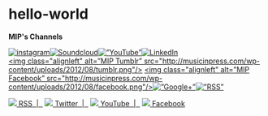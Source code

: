 hello-world
===========

**MIP's Channels** 

<a href="http://instagram.com/musicinpress/" target="_blank" ><img class="alignleft" alt="instagram" src="http://musicinpress.com/wp-content/uploads/2012/08/instagram.png"/></a><a href="http://soundcloud.com/musicinpress" target="_blank" ><img class="alignleft" alt="Soundcloud" src="http://musicinpress.com/wp-content/uploads/2012/08/soundcloud.png"/></a><a href="http://www.youtube.com/user/MusicInPress1" target="”_blank”"><img class="alignleft" alt="”YouTube”" src="http://musicinpress.com/wp-content/uploads/2012/08/youtube.png" /></a><a href="http://www.linkedin.com/company/musicinpress-com?trk=company_name" target="_blank"><img class="alignleft" alt="LinkedIn" src="http://musicinpress.com/wp-content/uploads/2012/12/linkedin.png" /></a>
<br>
<a href="http://musicinpress.tumblr.com/" target=”_blank”><img class="alignleft" alt=”MIP Tumblr” src="http://musicinpress.com/wp-content/uploads/2012/08/tumblr.png"/></a>
<a href="https://www.facebook.com/MusicInPress" target=”_blank”><img class="alignleft" alt=”MIP Facebook” src="http://musicinpress.com/wp-content/uploads/2012/08/facebook.png"/></a><a href="https://www.google.com/+Musicinpress" target=”_blank”><img class="alignleft" alt=”Google+” src="http://musicinpress.com/wp-content/uploads/2013/11/24X24_Google-plus-icon1.png"/></a><a href="http://feeds.feedburner.com/MusicInPress" target=”_blank”><img class="alignleft" alt=”RSS” src="http://musicinpress.com/wp-content/uploads/2012/09/rss.png"/></a>
<br>

<div class="custom social"><a class="iconRSS" href="http://feeds.feedburner.com/MusicInPress" target="_blank"><img src="images/socialmedia/rss.png" border="0" /> RSS  |  </a> <a class="iconTwitter" href="https://twitter.com/MusicInPress" target="_blank"><img src="images/socialmedia/twitter.png" border="0" /> Twitter  |  </a> <a class="iconYouTube" href="http://www.youtube.com/user/MusicInPress1" target="_blank"><img src="images/socialmedia/youtube.png" border="0" /> YouTube  |  </a> <a class="iconFacebook" href="https://www.facebook.com/MusicInPress" target="_blank"><img src="images/socialmedia/facebook.png" border="0" /> Facebook </a></div>
